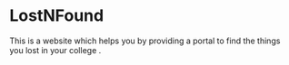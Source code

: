 # LostNFound
This is a website which helps you by providing a portal to find the things you lost in your college .
